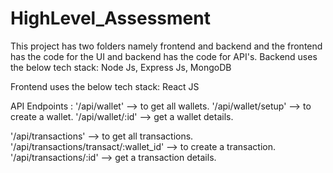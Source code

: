 # HighLevel_Assessment

This project has two folders namely frontend and backend and the frontend has the code for the UI and backend has the code for API's.
Backend uses the below tech stack:
Node Js, Express Js, MongoDB

Frontend uses the below tech stack:
React JS



API Endpoints :
'/api/wallet' --> to get all wallets.
'/api/wallet/setup' --> to create a wallet.
'/api/wallet/:id' --> get a wallet details.

'/api/transactions' --> to get all transactions.
'/api/transactions/transact/:wallet_id' --> to create a transaction.
'/api/transactions/:id' --> get a transaction details.
